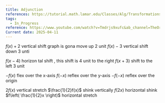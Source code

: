 ```yaml
---
title: Adjunction
references: https://tutorial.math.lamar.edu/Classes/Alg/Transformations.aspx
tags:
  - In_Progress
reference: https://www.youtube.com/watch?v=Tmdrjs9xufc&ab_channel=TheOrganicChemistryTutor
Current date: 2025-04-11
---
```


$f(x)+ 2$  vertical shift graph is gona move up 2 unit 
$f(x) -3$ vertical shift down 3 unti 

$f(x-4)$ horizon tal shift , this shift is 4 unit to the right 
$f(x+3)$ shift to the left 3 unit  

$-f(x)$  flex over the x-axis 
$f(-x)$ reflex over the y-axis
$-f(-x)$ reflex over the origin 

2$f(x)$ vertical stretch 
$\frac{1}{2}f(x)$ shink vertically 
$f(2x)$ horizontal shink 
$f\left( \frac{1}{2}x \right)$ horizontal stretch 



